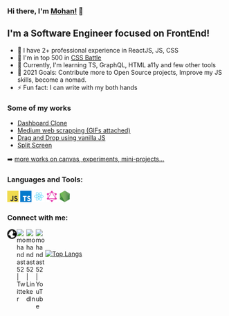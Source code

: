 ### Hi there, I'm [Mohan!](https://my-portfolio-mauve.now.sh) 👋


## I'm a Software Engineer focused on FrontEnd!

- 🔭 I have 2+ professional experience in ReactJS, JS, CSS
- 🔱 I'm in top 500 in [CSS Battle](https://cssbattle.dev/player/mohandast52)
- 🎉 Currently, I'm learning TS, GraphQL, HTML a11y and few other tools
- 🥅 2021 Goals: Contribute more to Open Source projects, Improve my JS skills, become a nomad.
- ⚡ Fun fact: I can write with my both hands

### Some of my works

- [Dashboard Clone](https://my-portfolio-mauve.now.sh/dashboard)
- [Medium web scrapping (GIFs attached)](https://github.com/mohandast52/medium-scrapper)
- [Drag and Drop using vanilla JS](https://mohandast52.github.io/MyCodes/html/dragAndDrop.html)
- [Split Screen](https://mohandast52.github.io/MyCodes/html/splitScreenSlider.html)

➡️ [more works on canvas, experiments, mini-projects...](https://mohandast52.github.io/MyCodes/)


### Languages and Tools:

<code><img height="26" src="https://raw.githubusercontent.com/github/explore/80688e429a7d4ef2fca1e82350fe8e3517d3494d/topics/javascript/javascript.png"></code>
<code><img height="26" src="https://raw.githubusercontent.com/github/explore/80688e429a7d4ef2fca1e82350fe8e3517d3494d/topics/typescript/typescript.png"></code>
<code><img height="26" src="https://raw.githubusercontent.com/github/explore/80688e429a7d4ef2fca1e82350fe8e3517d3494d/topics/react/react.png"></code>
<code><img height="26" src="https://raw.githubusercontent.com/github/explore/5c058a388828bb5fde0bcafd4bc867b5bb3f26f3/topics/graphql/graphql.png"></code>
<code><img height="26" src="https://raw.githubusercontent.com/github/explore/80688e429a7d4ef2fca1e82350fe8e3517d3494d/topics/nodejs/nodejs.png"></code>   


### Connect with me:

[<img align="left" alt="mohandast52 | Github" width="22px" src="https://raw.githubusercontent.com/iconic/open-iconic/master/svg/globe.svg" />][website]
[<img align="left" alt="mohandast52 | Twitter" width="22px" src="https://cdn.jsdelivr.net/npm/simple-icons@v3/icons/twitter.svg" />][twitter]
[<img align="left" alt="mohandast52 | LinkedIn" width="22px" src="https://cdn.jsdelivr.net/npm/simple-icons@v3/icons/linkedin.svg" />][linkedin]
[<img align="left" alt="mohandast52 | YouTube" width="22px" src="https://cdn.jsdelivr.net/npm/simple-icons@v3/icons/youtube.svg" />][youtube]

<br />
<br />

[![Top Langs](https://github-readme-stats.vercel.app/api/top-langs/?username=mohandast52&layout=compact&theme=material-palenight)](https://github.com/mohandast52/github-readme-stats)

[website]: https://my-portfolio-mauve.now.sh/dashboard
[twitter]: https://twitter.com/Mohan_Das_
[linkedin]: https://www.linkedin.com/in/mohandast52/
[youtube]: https://www.youtube.com/channel/UCeo6vCGdYA0C0Bn3cnb5hQg